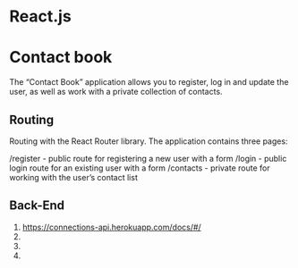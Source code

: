 # React.js 

# Contact book

The “Contact Book” application allows you to register, log in and update the user, as well as work with a private collection of contacts.

## Routing

Routing with the React Router library. The application contains three pages:

/register - public route for registering a new user with a form
/login - public login route for an existing user with a form
/contacts - private route for working with the user’s contact list




## Back-End

1. https://connections-api.herokuapp.com/docs/#/
2. 
3. 
4. 

